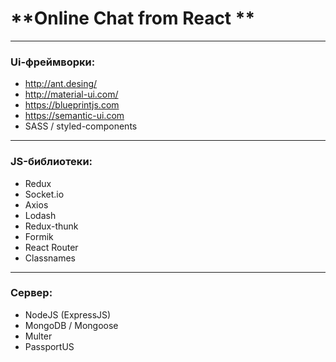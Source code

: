 # **Online Chat from React **
***
###  Ui-фрeймворки:
- http://ant.desing/
- http://material-ui.com/
- https://blueprintjs.com
- https://semantic-ui.com
- SASS / styled-components
***
### JS-библиотеки:
- Redux
- Socket.io
- Axios
- Lodash
- Redux-thunk
- Formik
- React Router
- Classnames
***
### Сервер:
- NodeJS (ExpressJS)
- MongoDB / Mongoose
- Multer
- PassportUS